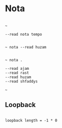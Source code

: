 # Nota

```scenario oscilla

~

--read nota tempo

```

```scenario xoscilla

~ nota --read huzam

```

```scenario oscilla

~ nota .

--read ajam
--read rast
--read huzam
--read shfaddys

~

```

## Loopback

```scenario oscilla

loopback length = -1 * 0

```

